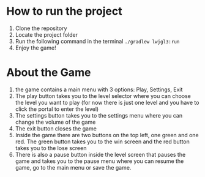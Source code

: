 # How to run the project

1) Clone the repository
2) Locate the project folder
3) Run the following command in the terminal
``` ./gradlew lwjgl3:run ```
4) Enjoy the game!

# About the Game

1) the game contains a main menu with 3 options: Play, Settings, Exit
2) The play button takes you to the level selector where you can choose the level you want to play (for now there is just one level and you have to click the portal to enter the level)
3) The settings button takes you to the settings menu where you can change the volume of the game
4) The exit button closes the game
5) Inside the game there are two buttons on the top left, one green and one red. The green button takes you to the win screen and the red button takes you to the lose screen
6) There is also a pause button inside the level screen that pauses the game and takes you to the pause menu where you can resume the game, go to the main menu or save the game.
